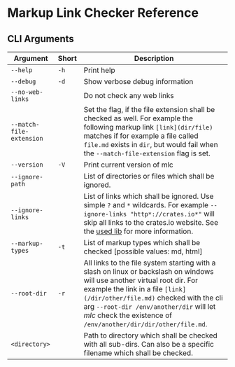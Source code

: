 # Markup Link Checker Reference

## CLI Arguments

| Argument         | Short | Description |
|------------------|-------|-------------|
| `--help`         | `-h`  | Print help |
| `--debug`        | `-d`  | Show verbose debug information |
| `--no-web-links` |       | Do not check any web links |
| `--match-file-extension`|| Set the flag, if the file extension shall be checked as well. For example the following markup link `[link](dir/file)` matches if for example a file called `file.md` exists in `dir`, but would fail when the `--match-file-extension` flag is set. |
| `--version`      | `-V`  | Print current version of mlc |
| `--ignore-path`  |       | List of directories or files which shall be ignored. |
| `--ignore-links` |       | List of links which shall be ignored. Use simple `?` and `*` wildcards. For example `--ignore-links "http*://crates.io*"` will skip all links to the crates.io website. See the [used lib](https://github.com/becheran/wildmatch) for more information.  |
| `--markup-types` | `-t`  | List of markup types which shall be checked [possible values: md, html] |
| `--root-dir` | `-r`  | All links to the file system starting with a slash on linux or backslash on windows will use another virtual root dir. For example the link in a file `[link](/dir/other/file.md)` checked with the cli arg `--root-dir /env/another/dir` will let *mlc* check the existence of `/env/another/dir/dir/other/file.md`. |
| `<directory>`    |       | Path to directory which shall be checked with all sub-dirs. Can also be a specific filename which shall be checked. |
